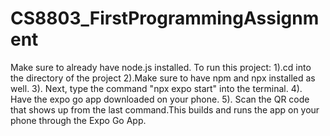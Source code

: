 # CS8803_FirstProgrammingAssignment

Make sure to already have node.js installed.
To run this project:
1).cd into the directory of the project
2).Make sure to have npm and npx installed as well. 
3). Next, type the command "npx expo start" into the terminal. 
4). Have the expo go app downloaded on your phone.
5). Scan the QR code that shows up from the last command.This builds and runs the app on your phone through the Expo Go App. 
